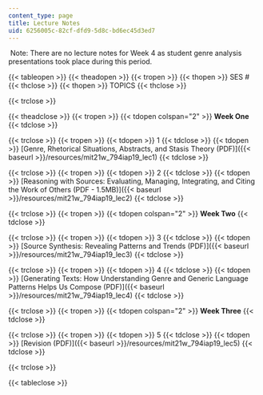 ```yaml
---
content_type: page
title: Lecture Notes
uid: 6256005c-82cf-dfd9-5d8c-bd6ec45d3ed7
---
```


 Note: There are no lecture notes for Week 4 as student genre analysis presentations took place during this period.

{{< tableopen >}}
{{< theadopen >}}
{{< tropen >}}
{{< thopen >}}
SES #
{{< thclose >}}
{{< thopen >}}
TOPICS
{{< thclose >}}

{{< trclose >}}

{{< theadclose >}}
{{< tropen >}}
{{< tdopen colspan="2" >}}
**Week One**
{{< tdclose >}}

{{< trclose >}}
{{< tropen >}}
{{< tdopen >}}
1
{{< tdclose >}}
{{< tdopen >}}
[Genre, Rhetorical Situations, Abstracts, and Stasis Theory (PDF)]({{< baseurl >}}/resources/mit21w_794iap19_lec1)
{{< tdclose >}}

{{< trclose >}}
{{< tropen >}}
{{< tdopen >}}
2
{{< tdclose >}}
{{< tdopen >}}
[Reasoning with Sources: Evaluating, Managing, Integrating, and Citing the Work of Others (PDF - 1.5MB)]({{< baseurl >}}/resources/mit21w_794iap19_lec2)
{{< tdclose >}}

{{< trclose >}}
{{< tropen >}}
{{< tdopen colspan="2" >}}
**Week Two**
{{< tdclose >}}

{{< trclose >}}
{{< tropen >}}
{{< tdopen >}}
3
{{< tdclose >}}
{{< tdopen >}}
[Source Synthesis: Revealing Patterns and Trends (PDF)]({{< baseurl >}}/resources/mit21w_794iap19_lec3)
{{< tdclose >}}

{{< trclose >}}
{{< tropen >}}
{{< tdopen >}}
4
{{< tdclose >}}
{{< tdopen >}}
[Generating Texts: How Understanding Genre and Generic Language Patterns Helps Us Compose (PDF)]({{< baseurl >}}/resources/mit21w_794iap19_lec4)
{{< tdclose >}}

{{< trclose >}}
{{< tropen >}}
{{< tdopen colspan="2" >}}
**Week Three**
{{< tdclose >}}

{{< trclose >}}
{{< tropen >}}
{{< tdopen >}}
5
{{< tdclose >}}
{{< tdopen >}}
[Revision (PDF)]({{< baseurl >}}/resources/mit21w_794iap19_lec5)
{{< tdclose >}}

{{< trclose >}}

{{< tableclose >}}